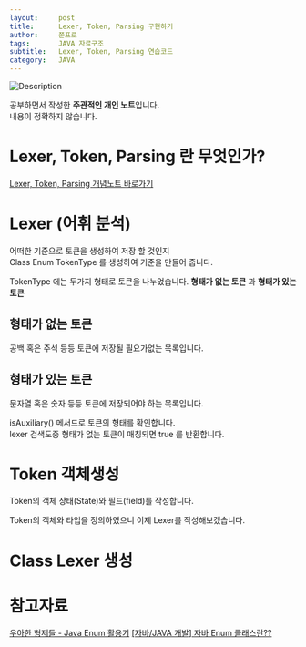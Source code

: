 ```yaml
---
layout:     post
title:      Lexer, Token, Parsing 구현하기
author:     쭌프로
tags:       JAVA 자료구조
subtitle:   Lexer, Token, Parsing 연습코드
category:   JAVA
---
```


<!-- Start Writing Below in Markdown -->

![Description](https://alalstjr.github.io/jjunpro.github.io/img/java_bg.png)

공부하면서 작성한 <b>주관적인 개인 노트</b>입니다. <br/>
내용이 정확하지 않습니다.

# Lexer, Token, Parsing 란 무엇인가?

<a href="Lexer, Token, Parsing 개념정리">Lexer, Token, Parsing 개념노트 바로가기</a>

# Lexer (어휘 분석)

어떠한 기준으로 토큰을 생성하여 저장 할 것인지 <br/>
Class Enum TokenType 를 생성하여 기준을 만들어 줍니다.

<script src="https://gist.github.com/alalstjr/ac41ff8d8c03ccade36b7504ed86052b.js"></script>

TokenType 에는 두가지 형태로 토큰을 나누었습니다.
<b>형태가 없는 토큰</b> 과 <b>형태가 있는 토큰</b>

## 형태가 없는 토큰

공백 혹은 주석 등등 토큰에 저장될 필요가없는 목록입니다.

## 형태가 있는 토큰

문자열 혹은 숫자 등등 토큰에 저장되어야 하는 목록입니다.

isAuxiliary() 메서드로 토큰의 형태를 확인합니다. <br/>
lexer 검색도중 형태가 없는 토큰이 매칭되면 true 를 반환합니다.

# Token 객체생성

<script src="https://gist.github.com/alalstjr/8ad3cd9486fac6561274e8745bb9e596.js"></script>

Token의 객체 상태(State)와 필드(field)를 작성합니다.

Token의 객체와 타입을 정의하였으니 이제 Lexer를 작성해보겠습니다.

# Class Lexer 생성

<script src="https://gist.github.com/alalstjr/fbaa620b2d87d8a141f05c830131930a.js"></script>

# 참고자료

<a href="http://woowabros.github.io/tools/2017/07/10/java-enum-uses.html">우아한 형제들 - Java Enum 활용기</a>
<a href="https://mainpower4309.tistory.com/15">[자바/JAVA 개발] 자바 Enum 클래스란??</a>

